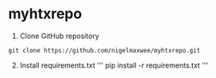 # myhtxrepo
1. Clone GitHub repository 
```
git clone https://github.com/nigelmaxwee/myhtxrepo.git
```
2. Install requirements.txt
'''
pip install -r requirements.txt
'''
